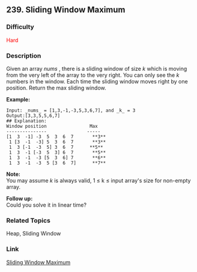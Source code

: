 ## 239. Sliding Window Maximum
### Difficulty

 <font color=red>Hard</font>

### Description

Given an array _nums_ , there is a sliding window of size _k_ which is moving
from the very left of the array to the very right. You can only see the _k_
numbers in the window. Each time the sliding window moves right by one
position. Return the max sliding window.

**Example:**
            Input: _nums_ = [1,3,-1,-3,5,3,6,7], and _k_ = 3    Output:[3,3,5,5,6,7]     ## Explanation:    Window position                Max    ---------------               -----    [1  3  -1] -3  5  3  6  7       **3**     1 [3  -1  -3] 5  3  6  7       **3**     1  3 [-1  -3  5] 3  6  7      **5**     1  3  -1 [-3  5  3] 6  7       **5**     1  3  -1  -3 [5  3  6] 7       **6**     1  3  -1  -3  5 [3  6  7]      **7**    

**Note:**  
You may assume _k_ is always valid, 1 ≤ k ≤ input array's size for non-empty
array.

**Follow up:**  
Could you solve it in linear time?


### Related Topics

Heap, Sliding Window


### Link
[Sliding Window Maximum](https://leetcode.com/problems/sliding-window-maximum)
